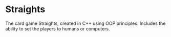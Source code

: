 # Straights
The card game Straights, created in C++ using OOP principles. Includes the ability to set the players to humans or computers.

